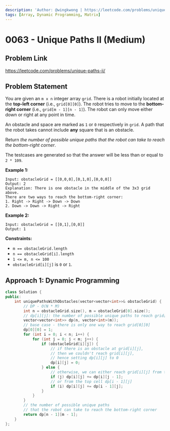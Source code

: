 ```yaml
---
description: 'Author: @wingkwong | https://leetcode.com/problems/unique-paths-ii/'
tags: [Array, Dynamic Programming, Matrix]
---
```


# 0063 - Unique Paths II (Medium) 

## Problem Link

https://leetcode.com/problems/unique-paths-ii/

## Problem Statement

You are given an `m x n` integer array `grid`. There is a robot initially located at the **top-left corner** (i.e., `grid[0][0]`). The robot tries to move to the **bottom-right corner** (i.e., `grid[m - 1][n - 1]`). The robot can only move either down or right at any point in time.

An obstacle and space are marked as `1` or `0` respectively in `grid`. A path that the robot takes cannot include **any** square that is an obstacle.

Return *the number of possible unique paths that the robot can take to reach the bottom-right corner*.

The testcases are generated so that the answer will be less than or equal to `2 * 109`.

**Example 1:**

```
Input: obstacleGrid = [[0,0,0],[0,1,0],[0,0,0]]
Output: 2
Explanation: There is one obstacle in the middle of the 3x3 grid above.
There are two ways to reach the bottom-right corner:
1. Right -> Right -> Down -> Down
2. Down -> Down -> Right -> Right
```

**Example 2:**

```
Input: obstacleGrid = [[0,1],[0,0]]
Output: 1
```

**Constraints:**

- `m == obstacleGrid.length`
- `n == obstacleGrid[i].length`
- `1 <= m, n <= 100`
- `obstacleGrid[i][j]` is `0` or `1`.

## Approach 1: Dynamic Programming

<Tabs>
<TabItem value="cpp" label="C++">
<SolutionAuthor name="@wingkwong"/>

```cpp
class Solution {
public:
    int uniquePathsWithObstacles(vector<vector<int>>& obstacleGrid) {
        // DP - O(N * M)
        int n = obstacleGrid.size(), m = obstacleGrid[0].size();
        // dp[i][j]: the number of possible unique paths to reach grid[i][j]
        vector<vector<int>> dp(n, vector<int>(m));
        // base case - there is only one way to reach grid[0][0]
        dp[0][0] = 1;
        for (int i = 0; i < n; i++) {
            for (int j = 0; j < m; j++) {
                if (obstacleGrid[i][j]) {
                    // if there is an obstacle at grid[i][j], 
                    // then we couldn't reach grid[i][j],
                    // hence setting dp[i][j] to 0
                    dp[i][j] = 0;
                } else {
                    // otherwise, we can either reach grid[i][j] from the left cell dp[i][j - 1]
                    if (j) dp[i][j] += dp[i][j - 1];
                    // or from the top cell dp[i - 1][j]
                    if (i) dp[i][j] += dp[i - 1][j];
                }
            }
        }
        // the number of possible unique paths 
        // that the robot can take to reach the bottom-right corner
        return dp[n - 1][m - 1];
    }
};
```

</TabItem>
</Tabs>